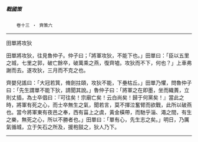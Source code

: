 

##### 戰國策
　　`卷十三 ‧ 齊策六`

* * *

田單將攻狄

田單將攻狄，往見魯仲子。仲子曰；「將軍攻狄，不能下也。」田單曰：「臣以五里之城，七里之郭，破亡餘卒，破萬乘之燕，復齊墟。攻狄而不下，何也？」上車弗謝而去。遂攻狄，三月而不克之也。

齊嬰兒謠曰：「大冠若箕，脩劍拄頤，攻狄不能，下壘枯丘。」田單乃懼，問魯仲子曰：「先生謂單不能下狄，請聞其說。」魯仲子曰：「將軍之在即墨，坐而織蕢，立則丈插，為士卒倡曰：『可往矣！宗廟亡矣！云白尚矣！歸于何黨矣！』當此之時，將軍有死之心，而士卒無生之氣，聞若言，莫不揮泣奮臂而欲戰，此所以破燕也。當今將軍東有夜邑之奉，西有菑上之虞，黃金橫帶，而馳乎淄、澠之間，有生之樂，無死之心，所以不勝者也。」田單曰：「單有心，先生志之矣。」明日，乃厲氣循城，立于矢石之所及，援枹鼓之，狄人乃下。

* * *

